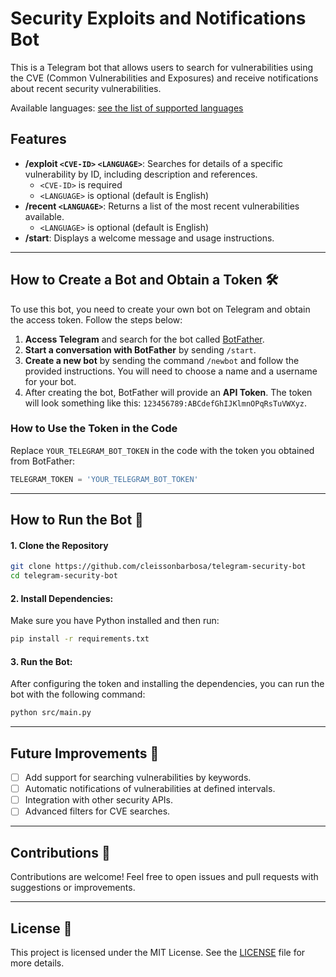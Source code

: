 # Security Exploits and Notifications Bot

This is a Telegram bot that allows users to search for vulnerabilities using the CVE (Common Vulnerabilities and Exposures) and receive notifications about recent security vulnerabilities.

Available languages: [see the list of supported languages](https://py-googletrans.readthedocs.io/en/latest/#googletrans-languages)

## Features

- **/exploit `<CVE-ID>` `<LANGUAGE>`**: Searches for details of a specific vulnerability by ID, including description and references.
    - `<CVE-ID>` is required
    - `<LANGUAGE>` is optional (default is English)
- **/recent `<LANGUAGE>`**: Returns a list of the most recent vulnerabilities available.
    - `<LANGUAGE>` is optional (default is English)
- **/start**: Displays a welcome message and usage instructions.

---

## How to Create a Bot and Obtain a Token 🛠️

To use this bot, you need to create your own bot on Telegram and obtain the access token. Follow the steps below:

1. **Access Telegram** and search for the bot called [BotFather](https://t.me/BotFather).
2. **Start a conversation with BotFather** by sending `/start`.
3. **Create a new bot** by sending the command `/newbot` and follow the provided instructions. You will need to choose a name and a username for your bot.
4. After creating the bot, BotFather will provide an **API Token**. The token will look something like this: `123456789:ABCdefGhIJKlmnOPqRsTuVWXyz`.

### How to Use the Token in the Code

Replace `YOUR_TELEGRAM_BOT_TOKEN` in the code with the token you obtained from BotFather:

```python
TELEGRAM_TOKEN = 'YOUR_TELEGRAM_BOT_TOKEN'
```

---

## How to Run the Bot 🚀

#### 1. Clone the Repository

```bash
git clone https://github.com/cleissonbarbosa/telegram-security-bot
cd telegram-security-bot
```

#### 2. Install Dependencies:

Make sure you have Python installed and then run:

```bash
pip install -r requirements.txt
```

#### 3. Run the Bot:

After configuring the token and installing the dependencies, you can run the bot with the following command:

```bash
python src/main.py
```

---

## Future Improvements 🔮

- [ ] Add support for searching vulnerabilities by keywords.
- [ ] Automatic notifications of vulnerabilities at defined intervals.
- [ ] Integration with other security APIs.
- [ ] Advanced filters for CVE searches.

---

## Contributions 🤝

Contributions are welcome! Feel free to open issues and pull requests with suggestions or improvements.

---

## License 📜

This project is licensed under the MIT License. See the [LICENSE](LICENSE) file for more details.
